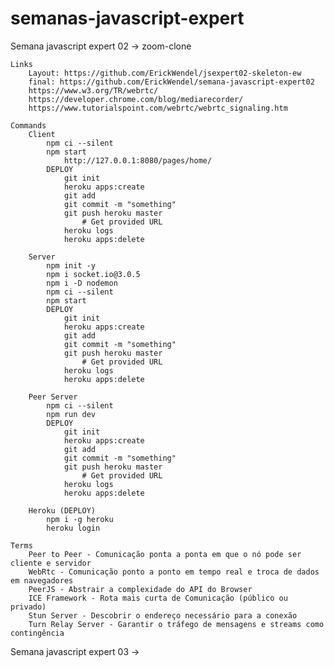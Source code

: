 # semanas-javascript-expert

Semana javascript expert 02 -> zoom-clone

    Links
        Layout: https://github.com/ErickWendel/jsexpert02-skeleton-ew
        final: https://github.com/ErickWendel/semana-javascript-expert02
        https://www.w3.org/TR/webrtc/
        https://developer.chrome.com/blog/mediarecorder/
        https://www.tutorialspoint.com/webrtc/webrtc_signaling.htm

    Commands
        Client
            npm ci --silent
            npm start
                http://127.0.0.1:8080/pages/home/
            DEPLOY
                git init
                heroku apps:create
                git add
                git commit -m "something"
                git push heroku master
                    # Get provided URL
                heroku logs
                heroku apps:delete

        Server
            npm init -y
            npm i socket.io@3.0.5
            npm i -D nodemon
            npm ci --silent
            npm start
            DEPLOY
                git init
                heroku apps:create
                git add
                git commit -m "something"
                git push heroku master
                    # Get provided URL
                heroku logs
                heroku apps:delete

        Peer Server
            npm ci --silent
            npm run dev
            DEPLOY
                git init
                heroku apps:create
                git add
                git commit -m "something"
                git push heroku master
                    # Get provided URL
                heroku logs
                heroku apps:delete

        Heroku (DEPLOY)
            npm i -g heroku
            heroku login

    Terms
        Peer to Peer - Comunicação ponta a ponta em que o nó pode ser cliente e servidor
        WebRtc - Comunicação ponto a ponto em tempo real e troca de dados em navegadores
        PeerJS - Abstrair a complexidade do API do Browser
        ICE Framework - Rota mais curta de Comunicação (público ou privado)
        Stun Server - Descobrir o endereço necessário para a conexão
        Turn Relay Server - Garantir o tráfego de mensagens e streams como contingência

Semana javascript expert 03 ->
